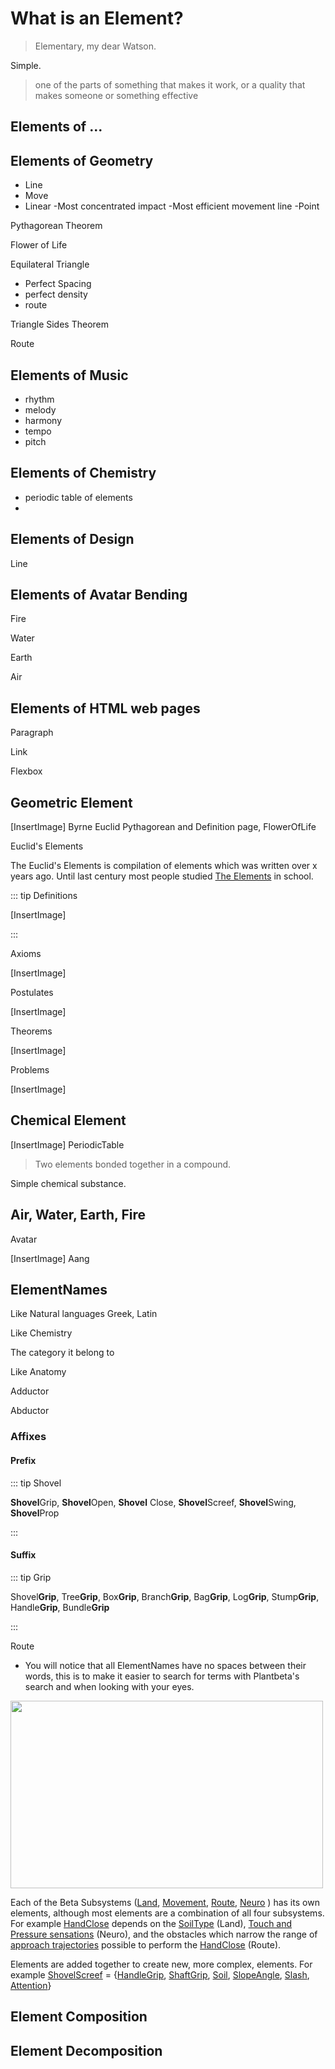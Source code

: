# What is an Element?

> Elementary, my dear Watson.

Simple.


> one of the parts of something that makes it work, or a quality that makes someone or something effective

<!-- https://dictionary.cambridge.org/dictionary/english/element -->


## Elements of ...

## Elements of Geometry

- Line
- Move
- Linear
-Most concentrated impact
-Most efficient movement line
-Point

Pythagorean Theorem

Flower of Life

Equilateral Triangle

- Perfect Spacing
- perfect density
- route 

Triangle Sides Theorem 

Route

## Elements of Music
- rhythm
- melody
- harmony
- tempo
- pitch 

## Elements of Chemistry
- periodic table of elements
- 

## Elements of Design

Line

## Elements of Avatar Bending

Fire

Water

Earth

Air

## Elements of HTML web pages

Paragraph

Link

Flexbox



## Geometric Element

[InsertImage] Byrne Euclid Pythagorean and Definition page, FlowerOfLife


Euclid's Elements

The Euclid's Elements is compilation of elements which was written over x years ago. Until last century most people studied <u>The Elements</u> in school.

::: tip Definitions

[InsertImage]

:::

Axioms

[InsertImage]


Postulates

[InsertImage]


Theorems

[InsertImage]


Problems

[InsertImage]


## Chemical Element

[InsertImage] PeriodicTable

> Two elements bonded together in a compound.

Simple chemical substance.


## Air, Water, Earth, Fire

Avatar

[InsertImage] Aang



## ElementNames

Like Natural languages Greek, Latin

Like Chemistry

The category it belong to

Like Anatomy

Adductor

Abductor

### Affixes

#### Prefix


::: tip Shovel

**Shovel**Grip, **Shovel**Open, **Shovel** Close, **Shovel**Screef, **Shovel**Swing, **Shovel**Prop

:::





#### Suffix

::: tip Grip

Shovel**Grip**, Tree**Grip**, Box**Grip**, Branch**Grip**, Bag**Grip**, Log**Grip**, Stump**Grip**, Handle**Grip**, Bundle**Grip**

:::

Route

- You will notice that all ElementNames have no spaces between their words, this is to make it easier to search for terms with Plantbeta's search and when looking with your eyes.

<img height="300" width="500" src="/PascalCase.png">

Each of the Beta Subsystems ([Land](), [Movement](), [Route](), [Neuro]() ) has its own elements, although most elements are a combination of all four subsystems. For example [HandClose]() depends on the [SoilType]() (Land), [Touch and Pressure sensations]() (Neuro), and the obstacles which narrow the range of [approach trajectories]() possible to perform the [HandClose]() (Route).

Elements are added together to create new, more complex, elements. For example [ShovelScreef]() = {[HandleGrip](), [ShaftGrip](), [Soil](), [SlopeAngle](), [Slash](), [Attention]()} 


## Element Composition

## Element Decomposition